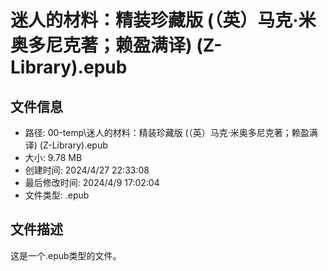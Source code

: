 ﻿# 迷人的材料：精装珍藏版 (（英）马克·米奥多尼克著；赖盈满译) (Z-Library).epub

## 文件信息
- 路径: 00-temp\迷人的材料：精装珍藏版 (（英）马克·米奥多尼克著；赖盈满译) (Z-Library).epub
- 大小: 9.78 MB
- 创建时间: 2024/4/27 22:33:08
- 最后修改时间: 2024/4/9 17:02:04
- 文件类型: .epub

## 文件描述
这是一个.epub类型的文件。

